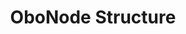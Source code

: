 ---
title: OboNode Structure
redirect_to: https://ucfopen.github.io/Obojobo-Docs/releases/v3.4.0/developers/index
---